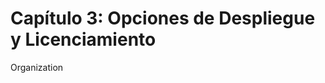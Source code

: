 # Capítulo 3: Opciones de Despliegue y Licenciamiento

<span class="badge badge-organization">Organization</span>
